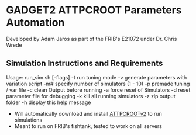 # GADGET2 ATTPCROOT Parameters Automation
Developed by Adam Jaros as part of the FRIB's E21072 under Dr. Chris Wrede

## Simulation Instructions and Requirements
Usage: run_sim.sh [-flags]
  -t   run tuning mode
  -v   generate parameters with variation script
  -m#  specify number of simulators (1 - 10)
  -p   premade tuning / var file
  -c   clean Output before running
  -a   force reset of Simulators
  -d   reset parameter file for debugging
  -k   kill all running simulators
  -z   zip output folder
  -h   display this help message

- Will automatically download and install [ATTPCROOTv2](https://github.com/ATTPC/ATTPCROOTv2) to run simulations
- Meant to run on FRIB's fishtank, tested to work on all servers

